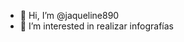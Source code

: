- 👋 Hi, I’m @jaqueline890
- 👀 I’m interested in  realizar  infografías

<!---
jaqueline890/jaqueline890 is a ✨ special ✨ repository because its `README.md` (this file) appears on your GitHub profile.
You can click the Preview link to take a look at your changes.
--->
